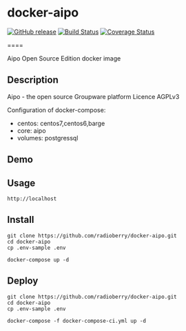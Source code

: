 # docker-aipo
[![GitHub release](https://img.shields.io/github/release/radioberry/docker-aipo.svg)]()
[![Build Status](https://travis-ci.org/radioberry/docker-aipo.svg?branch=master)](https://travis-ci.org/radioberry/docker-aipo)
[![Coverage Status](https://coveralls.io/repos/github/radioberry/docker-aipo/badge.svg?branch=master)](https://coveralls.io/github/radioberry/docker-aipo?branch=master)

====

Aipo Open Source Edition docker image

## Description

Aipo - the open source Groupware platform
Licence	AGPLv3

Configuration of docker-compose:
 - centos: centos7,centos6,barge
 - core: aipo
 - volumes: postgressql

## Demo

## Usage
```
http://localhost
```

## Install

```
git clone https://github.com/radioberry/docker-aipo.git
cd docker-aipo
cp .env-sample .env

docker-compose up -d
```

## Deploy
```
git clone https://github.com/radioberry/docker-aipo.git
cd docker-aipo
cp .env-sample .env

docker-compose -f docker-compose-ci.yml up -d
```
